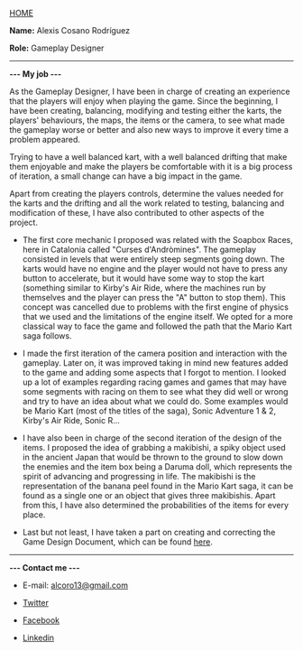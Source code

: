 [HOME](index.md)



**Name:** Alexis Cosano Rodríguez

**Role:** Gameplay Designer

------------------------------------------------------------

**--- My job ---**

As the Gameplay Designer, I have been in charge of creating an experience that the players will enjoy when playing the game. Since the beginning, I have been creating, balancing, modifying and testing either the karts, the players' behaviours, the maps, the items or the camera, to see what made the gameplay worse or better and also new ways to improve it every time a problem appeared.

Trying to have a well balanced kart, with a well balanced drifting that make them enjoyable and make the players be comfortable with it is a big process of iteration, a small change can have a big impact in the game.

Apart from creating the players controls, determine the values needed for the karts and the drifting and all the work related to testing, balancing and modification of these, I have also contributed to other aspects of the project.

* The first core mechanic I proposed was related with the Soapbox Races, here in Catalonia called "Curses d'Andròmines". The gameplay consisted in levels that were entirely steep segments going down. The karts would have no engine and the player would not have to press any button to accelerate, but it would have some way to stop the kart (something similar to Kirby's Air Ride, where the machines run by themselves and the player can press the "A" button to stop them). This concept was cancelled due to problems with the first engine of physics that we used and the limitations of the engine itself. We opted for a more classical way to face the game and followed the path that the Mario Kart saga follows.

* I made the first iteration of the camera position and interaction with the gameplay. Later on, it was improved taking in mind new features added to the game and adding some aspects that I forgot to mention. I looked up a lot of examples regarding racing games and games that may have some segments with racing on them to see what they did well or wrong and try to have an idea about what we could do. Some examples would be Mario Kart (most of the titles of the saga), Sonic Adventure 1 & 2, Kirby's Air Ride, Sonic R...

* I have also been in charge of the second iteration of the design of the items. I proposed the idea of grabbing a makibishi, a spiky object used in the ancient Japan that would be thrown to the ground to slow down the enemies and the item box being a Daruma doll, which represents the spirit of advancing and progressing in life. The makibishi is the representation of the banana peel found in the Mario Kart saga, it can be found as a single one or an object that gives three makibishis. Apart from this, I have also determined the probabilities of the items for every place.

* Last but not least, I have taken a part on creating and correcting the Game Design Document, which can be found [here](https://docs.google.com/document/d/1k6KV7MVOpu-7udsmstsEyU5YoC1FWJgVynyMWljkHas/edit?usp=sharing).

------------------------------------------------------------

**--- Contact me ---**

   * E-mail: alcoro13@gmail.com
  
   * [Twitter](https://twitter.com/Alcoro13)
  
   * [Facebook](https://www.facebook.com/AlexisCosano)

   * [Linkedin](https://www.linkedin.com/in/alexis-cosano-rodr%C3%ADguez/)
